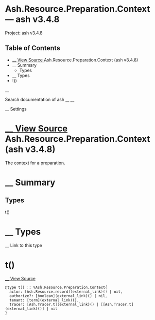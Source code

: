 # Ash.Resource.Preparation.Context — ash v3.4.8

Project: ash v3.4.8

## Table of Contents

- [ __ View Source ](external_link) Ash.Resource.Preparation.Context (ash v3.4.8)
- __ Summary
  - Types
- __ Types
- t()

__

Search documentation of ash __ __

__ Settings

#  [ __ View Source ](external_link) Ash.Resource.Preparation.Context (ash v3.4.8)

The context for a preparation.

#  __ Summary

##  Types

t()

#  __ Types

__ Link to this type

# t()

[ __ View Source ](external_link)
    
    
    @type t() :: %Ash.Resource.Preparation.Context{
      actor: [Ash.Resource.record](external_link)() | nil,
      authorize?: [boolean](external_link)() | nil,
      tenant: [term](external_link)(),
      tracer: [Ash.Tracer.t](external_link)() | [[Ash.Tracer.t](external_link)()] | nil
    }
